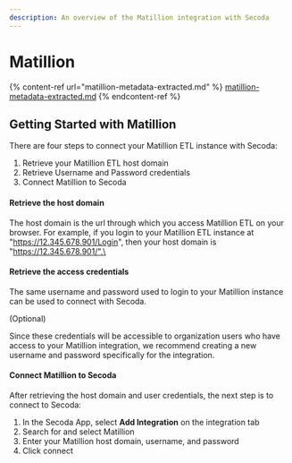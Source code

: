 ```yaml
---
description: An overview of the Matillion integration with Secoda
---
```


# Matillion

{% content-ref url="matillion-metadata-extracted.md" %}
[matillion-metadata-extracted.md](matillion-metadata-extracted.md)
{% endcontent-ref %}

## Getting Started with Matillion

There are four steps to connect your Matillion ETL instance with Secoda:

1. Retrieve your Matillion ETL host domain
2. Retrieve Username and Password credentials
3. Connect Matillion to Secoda

#### Retrieve the host domain

The host domain is the url through which you access Matillion ETL on your browser. For example, if you login to your Matillion ETL instance at "https://12.345.678.901/Login", then your host domain is "https://12.345.678.901/".\


#### Retrieve the access credentials

The same username and password used to login to your Matillion instance can be used to connect with Secoda.

(Optional)&#x20;

Since these credentials will be accessible to organization users who have access to your Matillion integration, we recommend creating a new username and password specifically for the integration.

#### Connect Matillion to Secoda

After retrieving the host domain and user credentials, the next step is to connect to Secoda:

1. In the Secoda App, select **Add Integration** on the integration tab
2. Search for and select Matillion
3. Enter your Matillion host domain, username, and password
4. Click connect
